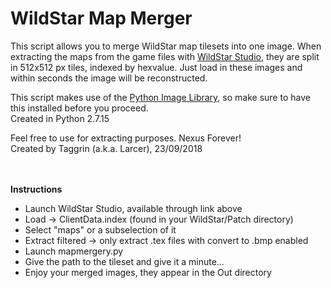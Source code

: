 # WildStar Map Merger

This script allows you to merge WildStar map tilesets into one image. When extracting the maps from the game files with [WildStar Studio](https://bitbucket.org/Celess/wildstar-studio-f2p), they are split in 512x512 px tiles, indexed by hexvalue. Just load in these images and within seconds the image will be reconstructed.

This script makes use of the [Python Image Library](https://pillow.readthedocs.io/en/5.3.x/), so make sure to have this installed before you proceed.
<br>Created in Python 2.7.15

Feel free to use for extracting purposes. Nexus Forever!
<br>Created by Taggrin (a.k.a. Larcer), 23/09/2018
<br><br><br>

**Instructions**
* Launch WildStar Studio, available through link above
* Load -> ClientData.index (found in your WildStar/Patch directory)
* Select "maps" or a subselection of it
* Extract filtered -> only extract .tex files with convert to .bmp enabled
* Launch mapmergery.py
* Give the path to the tileset and give it a minute...
* Enjoy your merged images, they appear in the Out directory
